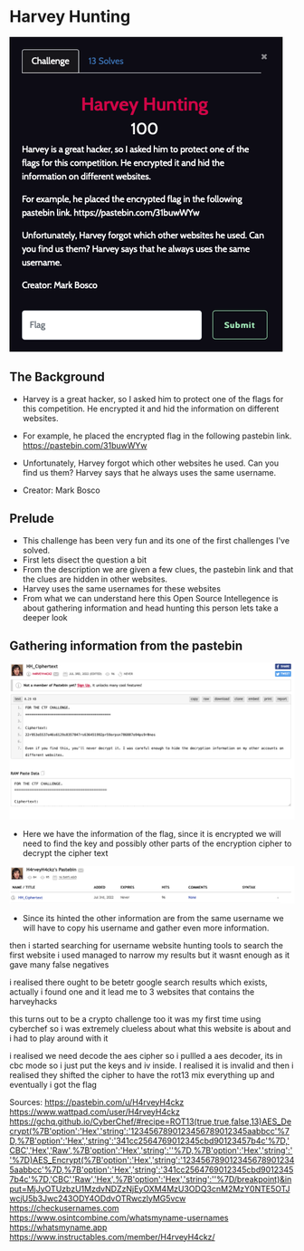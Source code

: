 # Harvey Hunting

![HH](https://github.com/Solaireis/CTF-Writeups/blob/main/NYP-CGC-Qual/images/HarveyHunting.png)

## The Background
- Harvey is a great hacker, so I asked him to protect one of the flags for this competition. He encrypted it and hid the information on different websites.

- For example, he placed the encrypted flag in the following pastebin link. https://pastebin.com/31buwWYw

- Unfortunately, Harvey forgot which other websites he used. Can you find us them? Harvey says that he always uses the same username.

- Creator: Mark Bosco

## Prelude

- This challenge has been very fun and its one of the first challenges I've solved. 
- First lets disect the question a bit
- From the description we are given a few clues, the pastebin link and that the clues are hidden in other websites.
- Harvey uses the same usernames for these websites
- From what we can understand here this Open Source Intellegence is about gathering information and head hunting this person lets take a deeper look

## Gathering information from the pastebin

![pb](https://github.com/Solaireis/CTF-Writeups/blob/main/NYP-CGC-Qual/images/pastebin.png)
- Here we have the information of the flag, since it is encrypted we will need to find the key and possibly other parts of the encryption cipher to decrypt the cipher text

![username](https://github.com/Solaireis/CTF-Writeups/blob/main/NYP-CGC-Qual/images/username.png)
- Since its hinted the other information are from the same username we will have to copy his username and gather even more information.

then i started searching for username website hunting tools to search
the first website i used managed to narrow my results but it wasnt enough as it gave many false negatives

i realised there ought to be betetr google search results which exists, actually i found one and it lead me to 3 websites that contains the harveyhacks

this turns out to be a crypto challenge too 
it was my first time using cyberchef so i was extremely clueless about what this website is about and i had to play around with it

i realised we need decode the aes cipher so i pullled a aes decoder,
its in cbc mode so i just put the keys and iv inside. I realised it is invalid and then i realised they shifted the cipher to have the rot13 mix everything up and
eventually i got the flag

Sources:
https://pastebin.com/u/H4rveyH4ckz
https://www.wattpad.com/user/H4rveyH4ckz
https://gchq.github.io/CyberChef/#recipe=ROT13(true,true,false,13)AES_Decrypt(%7B'option':'Hex','string':'1234567890123456789012345aabbcc'%7D,%7B'option':'Hex','string':'341cc2564769012345cbd90123457b4c'%7D,'CBC','Hex','Raw',%7B'option':'Hex','string':''%7D,%7B'option':'Hex','string':''%7D)AES_Encrypt(%7B'option':'Hex','string':'1234567890123456789012345aabbcc'%7D,%7B'option':'Hex','string':'341cc2564769012345cbd90123457b4c'%7D,'CBC','Raw','Hex',%7B'option':'Hex','string':''%7D/breakpoint)&input=MjJyOTUzbzU1MzdvNDZzNjEyOXM4MzU3ODQ3cnM2MzY0NTE5OTJwcjU5b3Jwc243ODY4ODdvOTRwczlyMG5vcw
https://checkusernames.com
https://www.osintcombine.com/whatsmyname-usernames
https://whatsmyname.app
https://www.instructables.com/member/H4rveyH4ckz/
